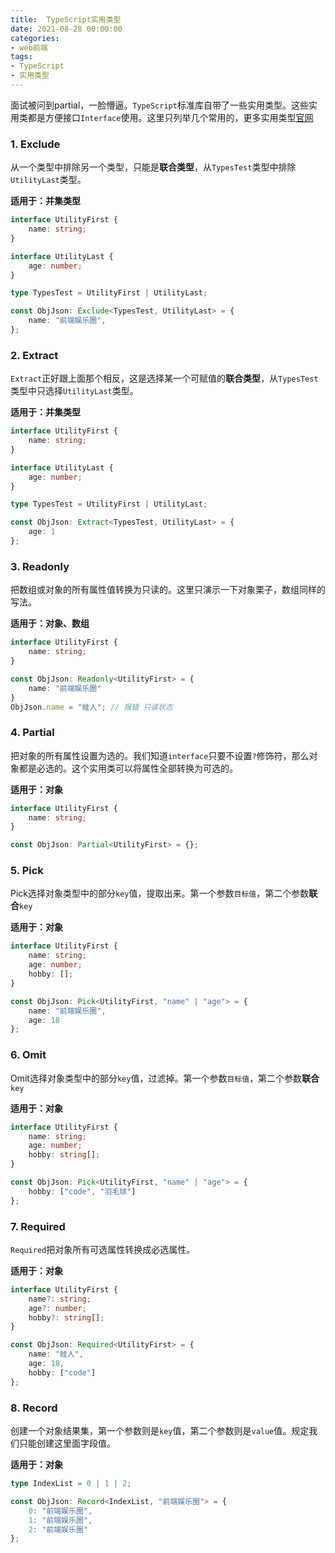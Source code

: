 ```yaml
---
title:  TypeScript实用类型
date: 2021-08-28 00:00:00
categories: 
- web前端
tags:
- TypeScript
- 实用类型
---
```


面试被问到partial，一脸懵逼。`TypeScript`标准库自带了一些实用类型。这些实用类都是方便接口`Interface`使用。这里只列举几个常用的，更多实用类型[官网](https://link.juejin.cn/?target=https%3A%2F%2Fwww.typescriptlang.org%2Fdocs%2Fhandbook%2Futility-types.html)

<!-- more -->

### 1. Exclude

从一个类型中排除另一个类型，只能是**联合类型**，从`TypesTest`类型中排除`UtilityLast`类型。

**适用于：并集类型**

```typescript
interface UtilityFirst {
    name: string;
}

interface UtilityLast {
    age: number;
}

type TypesTest = UtilityFirst | UtilityLast;

const ObjJson: Exclude<TypesTest, UtilityLast> = {
    name: "前端娱乐圈",
};
```

### 2. Extract

`Extract`正好跟上面那个相反，这是选择某一个可赋值的**联合类型**，从`TypesTest`类型中只选择`UtilityLast`类型。

**适用于：并集类型**

```typescript
interface UtilityFirst {
    name: string;
}

interface UtilityLast {
    age: number;
}

type TypesTest = UtilityFirst | UtilityLast;

const ObjJson: Extract<TypesTest, UtilityLast> = {
    age: 1
};
```

### 3. Readonly

把数组或对象的所有属性值转换为只读的。这里只演示一下对象栗子，数组同样的写法。

**适用于：对象、数组**

```typescript
interface UtilityFirst {
    name: string;
}

const ObjJson: Readonly<UtilityFirst> = {
    name: "前端娱乐圈"
}
ObjJson.name = "蛙人"; // 报错 只读状态
```

### 4. Partial

把对象的所有属性设置为选的。我们知道`interface`只要不设置`?`修饰符，那么对象都是必选的。这个实用类可以将属性全部转换为可选的。

**适用于：对象**

```typescript
interface UtilityFirst {
    name: string;
}

const ObjJson: Partial<UtilityFirst> = {};
```

### 5. Pick

Pick选择对象类型中的部分`key`值，提取出来。第一个参数`目标值`，第二个参数**联合**`key`

**适用于：对象**

```typescript
interface UtilityFirst {
    name: string;
    age: number;
    hobby: [];
}

const ObjJson: Pick<UtilityFirst, "name" | "age"> = {
    name: "前端娱乐圈",
    age: 18
};
```

### 6. Omit

Omit选择对象类型中的部分`key`值，过滤掉。第一个参数`目标值`，第二个参数**联合**`key`

**适用于：对象**

```typescript
interface UtilityFirst {
    name: string;
    age: number;
    hobby: string[];
}

const ObjJson: Pick<UtilityFirst, "name" | "age"> = {
    hobby: ["code", "羽毛球"]
};
```

### 7. Required

`Required`把对象所有可选属性转换成必选属性。

**适用于：对象**

```typescript
interface UtilityFirst {
    name?: string;
    age?: number;
    hobby?: string[];
}

const ObjJson: Required<UtilityFirst> = {
    name: "蛙人",
    age: 18,
    hobby: ["code"]
};
```

### 8. Record

创建一个对象结果集，第一个参数则是`key`值，第二个参数则是`value`值。规定我们只能创建这里面字段值。

**适用于：对象**

```typescript
type IndexList = 0 | 1 | 2;

const ObjJson: Record<IndexList, "前端娱乐圈"> = {
    0: "前端娱乐圈",
    1: "前端娱乐圈",
    2: "前端娱乐圈"
};
```

